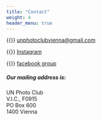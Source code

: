 ```yaml
---
title: "Contact"
weight: 4
header_menu: true
---
```


{{<icon class="fa fa-envelope">}}&nbsp;[unphotoclubvienna@gmail.com](mailto:unphotoclubvienna@gmail.com)

{{<icon class="fa fa-instagram">}}&nbsp;[Instagram](https://www.instagram.com/un_photo_club/)

{{<icon class="fa fa-facebook">}}&nbsp;[facebook group](https://www.facebook.com/groups/997696933588876/)
 

##### Our mailing address is:
UN Photo Club<br>
V.I.C., F0915<br>
PO Box 600<br>
1400 Vienna<br>